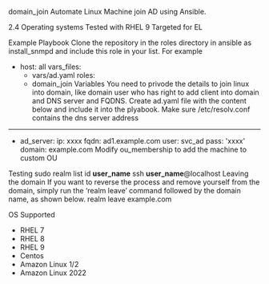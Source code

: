 domain_join
Automate Linux Machine join AD using Ansible. 

2.4
Operating systems
Tested with RHEL 9 Targeted for EL

Example Playbook
Clone the repository in the roles directory in ansible as install_snmpd and include this role in your list. For example

- host: all
  vars_files:
    - vars/ad.yaml
  roles:
    - domain_join
Variables
You need to privode the details to join linux into domain, like domain user who has right to add client into domain and DNS server and FQDNS.
Create ad.yaml file with the content below and include it into the plyabook. Make sure /etc/resolv.conf contains the dns server address
---
- ad_server:
    ip: xxxx
    fqdn: ad1.example.com
    user: svc_ad
    pass: 'xxxx'
    domain: example.com
Modify ou_membership to add the machine to custom OU

Testing
sudo realm list
id __user_name__
ssh __user_name__@localhost
Leaving the domain
If you want to reverse the process and remove yourself from the domain, simply run the ‘realm leave’ command followed by the domain name, as shown below.
realm leave example.com

OS Supported 

- RHEL 7 
- RHEL 8
- RHEL 9
- Centos
- Amazon Linux 1/2
- Amazon Linux 2022
